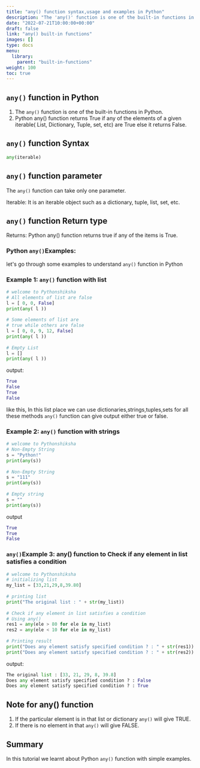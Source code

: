 ```yaml
---
title: "any() function syntax,usage and examples in Python"
description: "The 'any()' function is one of the built-in functions in Python"
date: "2022-07-21T10:00:00+00:00"
draft: false
link: "any() built-in functions"
images: []
type: docs
menu:
  library:
    parent: "built-in-functions"
weight: 100
toc: true
---
```


## `any()` function in Python

1. The `any()` function is one of the built-in functions in Python.
2. Python any() function returns True if any of the elements of a given       iterable( List, Dictionary, Tuple, set, etc) are True else it returns False. 

## `any()` function Syntax

```Python
any(iterable)
```

## `any()` function parameter

The `any()` function can take only one parameter.

Iterable: 
It is an iterable object such as a dictionary, tuple, list, set, etc.                 

## `any()` function Return type

Returns: 
Python any() function returns true if any of the items is True.

### Python `any()`Examples:
let's go through some  examples to understand `any()` function in Python

### Example 1: `any()` function with list

```Python
# welcome to Pythonshiksha
# All elements of list are false
l = [ 0, 0, False]
print(any( l ))
 
# Some elements of list are
# true while others are false
l = [ 0, 0, 9, 12, False]
print(any( l ))
 
# Empty List
l = []
print(any( l ))
```

output:

```Python
True
False
True
False
```

like this, In this list place we can use dictionaries,strings,tuples,sets for all these methods `any()` function can give output either true or false.


### Example 2: `any()` function with strings

```Python
# welcome to Pythonshiksha
# Non-Empty String
s = "Python!"
print(any(s))
 
# Non-Empty String
s = "111"
print(any(s))
 
# Empty string
s = ""
print(any(s))
```
output
```Python
True
True
False
```
### `any()`Example 3: any() function to Check if any element in list satisfies a condition

```Python
# welcome to Pythonshiksha
# initializing list
my_list = [33,21,29,8,39.80]
 
# printing list
print("The original list : " + str(my_list))
 
# Check if any element in list satisfies a condition
# Using any()
res1 = any(ele > 80 for ele in my_list)
res2 = any(ele < 10 for ele in my_list)
 
# Printing result
print("Does any element satisfy specified condition ? : " + str(res1))
print("Does any element satisfy specified condition ? : " + str(res2))
```
output:

```Python
The original list : [33, 21, 29, 8, 39.8]
Does any element satisfy specified condition ? : False
Does any element satisfy specified condition ? : True
```
## Note for any() function

1. If the particular element is in that list or dictionary `any()` will give  TRUE.
2. If there is no element in that `any()` will give FALSE.

## Summary
In this tutorial we learnt about Python `any()` function with simple examples.





